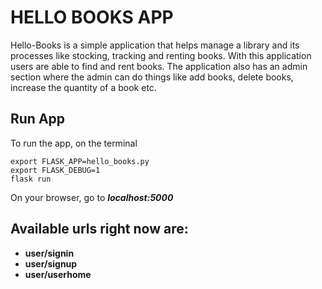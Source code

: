 # HELLO BOOKS APP

Hello-Books is a simple application that helps manage a library and its processes like stocking, tracking and renting books. With this application users are able to find and rent books. The application also has an admin section where the admin can do things like add books, delete books, increase the quantity of a book etc.

## Run App

To run the app, on the terminal

```
export FLASK_APP=hello_books.py
export FLASK_DEBUG=1
flask run
```

On your browser, go to ***localhost:5000***

Available urls right now are:
- 
* __user/signin__
* __user/signup__
* __user/userhome__
